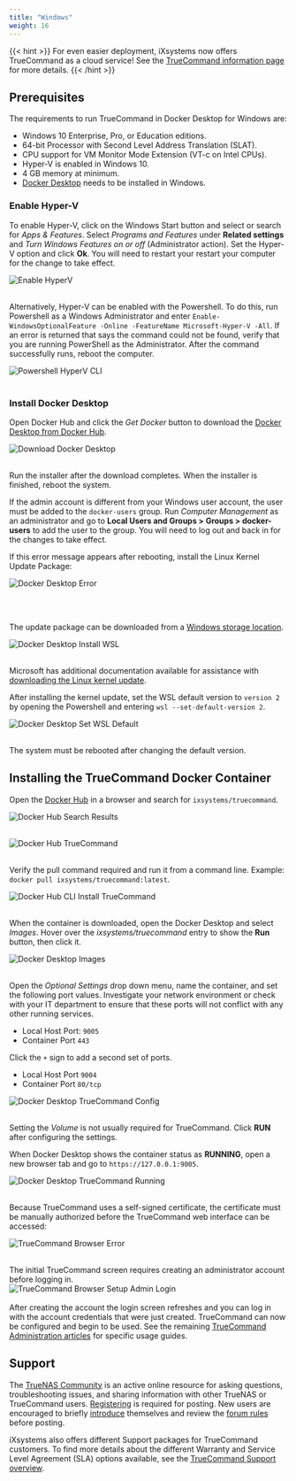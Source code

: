 ```yaml
---
title: "Windows"
weight: 16
---
```


{{< hint >}}
For even easier deployment, iXsystems now offers TrueCommand as a cloud service!
See the [TrueCommand information page](https://www.truenas.com/truecommand/) for more details.
{{< /hint >}}

## Prerequisites

The requirements to run TrueCommand in Docker Desktop for Windows are:

 + Windows 10 Enterprise, Pro, or Education editions.
 + 64-bit Processor with Second Level Address Translation (SLAT).
 + CPU support for VM Monitor Mode Extension (VT-c on Intel CPUs).
 + Hyper-V is enabled in Windows 10.
 + 4 GB memory at minimum.
 + [Docker Desktop](https://www.docker.com/products/docker-desktop) needs to be installed in Windows.

### Enable Hyper-V

To enable Hyper-V, click on the Windows Start button and select or search for *Apps & Features*. Select *Programs and Features* under **Related settings** and *Turn Windows Features on or off* (Administrator action). Set the Hyper-V option and click **Ok**. You will need to restart your restart your computer for the change to take effect.

![Enable HyperV](/images/CORE/12.0/EnableHyperV.png "Enable HyperV")
<br><br>

Alternatively, Hyper-V can be enabled with the Powershell. To do this, run Powershell as a Windows Administrator and enter `Enable-WindowsOptionalFeature -Online -FeatureName Microsoft-Hyper-V -All`. If an error is returned that says the command could not be found, verify that you are running PowerShell as the Administrator. After the command successfully runs, reboot the computer.

![Powershell HyperV CLI](/images/CORE/12.0/PowershellHyperVCLI.png "Powershell HyperV CLI")
<br><br>

### Install Docker Desktop

Open Docker Hub and click the *Get Docker* button to download the [Docker Desktop from Docker Hub](https://hub.docker.com/editions/community/docker-ce-desktop-windows/).

![Download Docker Desktop](/images/CORE/12.0/DownloadDockerDesktop.png "Download Docker Desktop")
<br><br>

Run the installer after the download completes. When the installer is finished, reboot the system.

If the admin account is different from your Windows user account, the user must be added to the `docker-users` group. Run *Computer Management* as an administrator and go to **Local Users and Groups > Groups > docker-users** to add the user to the group. You will need to log out and back in for the changes to take effect.

If this error message appears after rebooting, install the Linux Kernel Update Package:

![Docker Desktop Error](/images/CORE/12.0/DockerDesktopError.png "Docker Desktop Error")

<br><br>

The update package can be downloaded from a [Windows storage location](https://wslstorestorage.blob.core.windows.net/wslblob/wsl_update_x64.msi).

![Docker Desktop Install WSL](/images/CORE/12.0/DockerDesktopInstallWSL.png "Docker Desktop Install WSL")
<br><br>

Microsoft has additional documentation available for assistance with [downloading the Linux kernel update](https://docs.microsoft.com/en-us/windows/wsl/install-win10#step-4---download-the-linux-kernel-update-package).

After installing the kernel update, set the WSL default version to `version 2` by opening the Powershell and entering `wsl --set-default-version 2`.

![Docker Desktop Set WSL Default](/images/CORE/12.0/DockerDesktopSetWSLDefault.png "Docker Desktop Set WSL Default")
<br><br>

The system must be rebooted after changing the default version.

## Installing the TrueCommand Docker Container

Open the [Docker Hub](https://hub.docker.com) in a browser and search for `ixsystems/truecommand`.

![Docker Hub Search Results](/images/CORE/12.0/DockerHubSearchResults.png "Docker Hub Search Results")
<br><br>

![Docker Hub TrueCommand](/images/CORE/12.0/DockerHubTrueCommand.png "Docker Hub TrueCommand")
<br><br>

Verify the pull command required and run it from a command line. Example: `docker pull ixsystems/truecommand:latest`.

![Docker Hub CLI Install TrueCommand](/images/CORE/12.0/DockerHubCLIInstallTrueCommand.png "Docker Hub CLI Install TrueCommand")
<br><br>

When the container is downloaded, open the Docker Desktop and select *Images*.
Hover over the *ixsystems/truecommand* entry to show the **Run** button, then click it.

![Docker Desktop Images](/images/CORE/12.0/DockerDesktopImages.png "Docker Desktop Images")
<br><br>

Open the *Optional Settings* drop down menu, name the container, and set the following port values.
Investigate your network environment or check with your IT department to ensure that these ports will not conflict with any other running services.

+ Local Host Port: `9005`
+ Container Port `443`

Click the `+` sign to add a second set of ports.

+ Local Host Port `9004`
+ Container Port `80/tcp`

![Docker Desktop TrueCommand Config](/images/CORE/12.0/DockerDesktopTrueCommandConfig.png "Docker Desktop TrueCommand Config")
<br><br>

Setting the *Volume* is not usually required for TrueCommand.
Click **RUN** after configuring the settings.

When Docker Desktop shows the container status as **RUNNING**, open a new browser tab and go to `https://127.0.0.1:9005`.

![Docker Desktop TrueCommand Running](/images/CORE/12.0/DockerDesktopTrueCommandRunning.png "Docker Desktop TrueCommand Running")
<br><br>

Because TrueCommand uses a self-signed certificate, the certificate must be manually authorized before the TrueCommand web interface can be accessed:

![TrueCommand Browser Error](/images/CORE/12.0/TrueCommandBrowserError.png "TrueCommandBrowserError")
<br><br>

The initial TrueCommand screen requires creating an administrator account before logging in.  
![TrueCommand Browser Setup Admin Login](/images/CORE/12.0/TrueCommandBrowserSetupAdminLogin.png "TrueCommand Browser Setup Admin Login")
<br><br>
After creating the account the login screen refreshes and you can log in with the account credentials that were just created.
TrueCommand can now be configured and begin to be used.
See the remaining [TrueCommand Administration articles](/TrueCommand/Administration/) for specific usage guides.

## Support

The [TrueNAS Community](https://www.truenas.com/community/) is an active online resource for asking questions, troubleshooting issues, and sharing information with other TrueNAS or TrueCommand users. [Registering](https://www.truenas.com/community/register/) is required for posting. New users are encouraged to briefly [introduce](https://www.truenas.com/community/forums/introductions.25/) themselves and review the [forum rules](https://www.truenas.com/community/threads/forum-rules.45124/) before posting.

iXsystems also offers different Support packages for TrueCommand customers. To find more details about the different Warranty and Service Level Agreement (SLA) options available, see the [TrueCommand Support overview](https://www.ixsystems.com/support/#truecommand).
